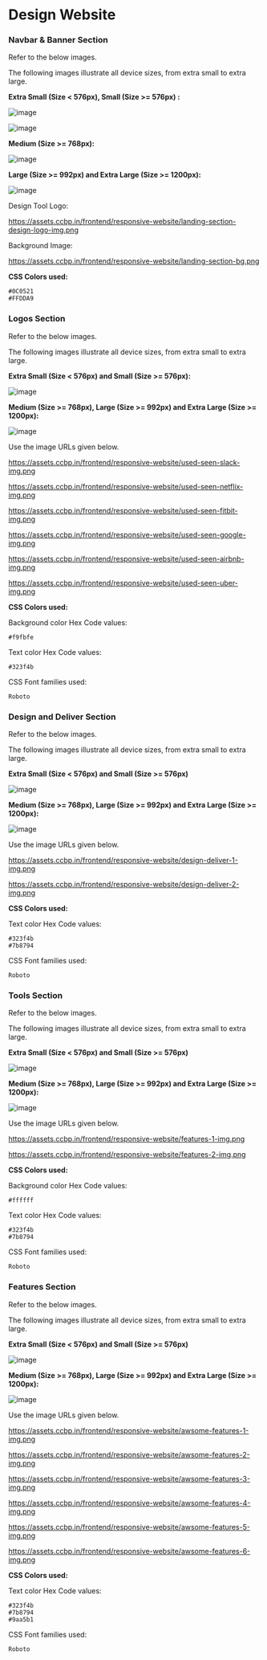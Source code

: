 # Design Website

### Navbar & Banner Section

Refer to the below images.

The following images illustrate all device sizes, from extra small to extra large.

**Extra Small (Size < 576px), Small (Size >= 576px) :**

![image](https://user-images.githubusercontent.com/90957976/136150414-9087f57b-9e8e-4b33-94a7-6ff4dda9e3ce.png)

![image](https://user-images.githubusercontent.com/90957976/136150444-91d390a6-c4cc-4dd0-aa66-289090748242.png)

**Medium (Size >= 768px):**

![image](https://user-images.githubusercontent.com/90957976/136150475-8a9ed1c2-e4e0-4e47-8a99-a18b590506d2.png)

**Large (Size >= 992px) and Extra Large (Size >= 1200px):**

![image](https://user-images.githubusercontent.com/90957976/136150504-fd471928-bb22-4d6e-bb26-52c8bd25a0c0.png)

Design Tool Logo:

https://assets.ccbp.in/frontend/responsive-website/landing-section-design-logo-img.png

Background Image:

https://assets.ccbp.in/frontend/responsive-website/landing-section-bg.png

**CSS Colors used:**

    #0C0521
    #FFDDA9

### Logos Section

Refer to the below images.

The following images illustrate all device sizes, from extra small to extra large.

**Extra Small (Size < 576px) and Small (Size >= 576px):**

![image](https://user-images.githubusercontent.com/90957976/136150618-49ac57e4-d4ac-437d-9dc2-8554d2d49ac9.png)

**Medium (Size >= 768px), Large (Size >= 992px) and Extra Large (Size >= 1200px):**

![image](https://user-images.githubusercontent.com/90957976/136150632-0e88f49d-6cf6-4a04-8474-e977447af463.png)

Use the image URLs given below.

https://assets.ccbp.in/frontend/responsive-website/used-seen-slack-img.png

https://assets.ccbp.in/frontend/responsive-website/used-seen-netflix-img.png

https://assets.ccbp.in/frontend/responsive-website/used-seen-fitbit-img.png

https://assets.ccbp.in/frontend/responsive-website/used-seen-google-img.png

https://assets.ccbp.in/frontend/responsive-website/used-seen-airbnb-img.png

https://assets.ccbp.in/frontend/responsive-website/used-seen-uber-img.png

**CSS Colors used:**

Background color Hex Code values:

    #f9fbfe

Text color Hex Code values:

    #323f4b

CSS Font families used:

    Roboto
    
### Design and Deliver Section

Refer to the below images.

The following images illustrate all device sizes, from extra small to extra large.

**Extra Small (Size < 576px) and Small (Size >= 576px)**

![image](https://user-images.githubusercontent.com/90957976/136150766-bc449d96-1cb9-4a25-8b28-0f0338e56fc4.png)

**Medium (Size >= 768px), Large (Size >= 992px) and Extra Large (Size >= 1200px):**

![image](https://user-images.githubusercontent.com/90957976/136150792-4a20ba82-5328-4106-9d95-98528c6464a3.png)

Use the image URLs given below.

https://assets.ccbp.in/frontend/responsive-website/design-deliver-1-img.png

https://assets.ccbp.in/frontend/responsive-website/design-deliver-2-img.png

**CSS Colors used:**

Text color Hex Code values:

    #323f4b
    #7b8794

CSS Font families used:

    Roboto   
    
### Tools Section

Refer to the below images.

The following images illustrate all device sizes, from extra small to extra large.

**Extra Small (Size < 576px) and Small (Size >= 576px)**

![image](https://user-images.githubusercontent.com/90957976/136150910-77dcceb8-ca10-4255-a228-2fc672697a0d.png)

**Medium (Size >= 768px), Large (Size >= 992px) and Extra Large (Size >= 1200px):**

![image](https://user-images.githubusercontent.com/90957976/136150929-8125dbf6-09c4-4e91-93ae-ec2d45c919ca.png)

Use the image URLs given below.

https://assets.ccbp.in/frontend/responsive-website/features-1-img.png

https://assets.ccbp.in/frontend/responsive-website/features-2-img.png

**CSS Colors used:**

Background color Hex Code values:

    #ffffff

Text color Hex Code values:

    #323f4b
    #7b8794

CSS Font families used:

    Roboto
    
### Features Section

Refer to the below images.

The following images illustrate all device sizes, from extra small to extra large.

**Extra Small (Size < 576px) and Small (Size >= 576px)**

![image](https://user-images.githubusercontent.com/90957976/136151090-f83de4db-1ba9-42af-9089-1fd022dbd814.png)

**Medium (Size >= 768px), Large (Size >= 992px) and Extra Large (Size >= 1200px):**

![image](https://user-images.githubusercontent.com/90957976/136151120-271e40b9-e77f-4e83-ad32-85e43ff8bc94.png)

Use the image URLs given below.

https://assets.ccbp.in/frontend/responsive-website/awsome-features-1-img.png

https://assets.ccbp.in/frontend/responsive-website/awsome-features-2-img.png

https://assets.ccbp.in/frontend/responsive-website/awsome-features-3-img.png

https://assets.ccbp.in/frontend/responsive-website/awsome-features-4-img.png

https://assets.ccbp.in/frontend/responsive-website/awsome-features-5-img.png

https://assets.ccbp.in/frontend/responsive-website/awsome-features-6-img.png

**CSS Colors used:**

Text color Hex Code values:

    #323f4b
    #7b8794
    #9aa5b1

CSS Font families used:

    Roboto    
